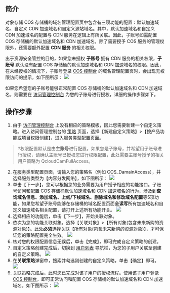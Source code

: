 ## 简介

对象存储 COS 存储桶的域名管理配置页中包含有三项功能的配置：默认加速域名、自定义 CDN 加速域名和自定义源站域名。其中，默认加速域名和自定义 CDN 加速域名的配置与 CDN 服务在逻辑上有所关联。因此，子账号如需配置 COS 存储桶的默认加速域名和 CDN 加速域名，除了需要授予 COS 服务的管理权限外，还需要额外配置 **CDN 服务** 的相关权限。

出于资源安全管控的目的，如果您未授权 **子账号** 拥有 CDN 服务的相关权限，**子账号** 默认没有配置 COS 存储桶的默认加速域名和 CDN 加速域名的权限。因此，在未经授权的情况下，子账号登录 [COS 控制台](https://console.cloud.tencent.com/cos5) 的域名管理配置页时，会出现无权限访问的提示，如下图所示：
![](https://main.qcloudimg.com/raw/b9fad74007132012900e3c7d8c20823e.png)

如果您希望您的子账号能够正常配置 COS 存储桶的默认加速域名和 CDN 加速域名，则需要在 [访问管理控制台](https://console.cloud.tencent.com/cam/overview) 为您的子账号进行授权，详细的操作步骤如下。

## 操作步骤

1. 由于 [访问管理控制台](https://console.cloud.tencent.com/cam/overview) 上没有相应的策略模板，因此您需要新建一个自定义策略。进入访问管理控制台的 [策略](https://console.cloud.tencent.com/cam/policy) 页面，选择【新建自定义策略】>【按产品功能或项目权限创建】，进入服务类型配置页面。
>?权限配置默认是由**主账号**进行配置。如果您是子账号，并希望用子账号进行授权，请确认主账号已授权您进行权限配置，此处需要主账号授予的相关用户策略为 QcloudCamFullAccess。
2. 在服务类型配置页面，请输入您的策略名（例如 COS_DamainAccess），并选择服务类型为【内容分发网络】，如下图所示：
   ![](https://main.qcloudimg.com/raw/b6bcf4015e618cec4e01a75df70c7231.png)
3. 单击【下一步】，您可以根据您的业务需要为用户授予相应的功能接口。子账号访问和配置 COS 存储桶默认加速域名和 CDN 加速域名的行为，涉及到**查询域名信息、添加域名、上线/下线域名、删除域名和修改域名配置**等5项功能，如果您希望子账号能够在存储桶的域名配置页面**全读写**所有加速域名和自定义加速域名相关配置，请打开上述所有功能开关。
   ![](https://main.qcloudimg.com/raw/566e7b03d1577297f9a45b111de9f3a9.png)
4. 选择相应的功能后，单击【下一步】，开始关联对象。
5. 依次为您的功能关联对象。选择【关联对象】>【所有对象(包含未来新购的资源对象)】。此处**必须**选择关联【所有对象(包含未来新购的资源对象)】，才可保证您的策略配置完全生效。
   ![](https://main.qcloudimg.com/raw/5c756b375a5bee9408666f789489d1dc.png)
6. 核对您的权限配置信息无误后，单击【完成】，即可完成自定义策略的创建。
7. 自定义策略创建完成后，切换到 [用户列表](https://console.cloud.tencent.com/cam) 导航栏，为您的子用户关联至创建的自定义策略。
![](https://main.qcloudimg.com/raw/40b12ae2795abc818d21d2fbf801e19a.png)
8. 在**关联策略**弹窗中，搜索并勾选刚创建的自定义策略，单击【确定】即可。
   ![](https://main.qcloudimg.com/raw/e52e64404ba209d89ca7017cda332d1f.png)
9. 关联策略完成后，此时您已完成对该子用户的授权流程。使用该子用户登录 [COS 控制台](https://console.cloud.tencent.com/cos5)，即可正常访问和配置 COS 存储桶的默认加速域名和 CDN 加速域名。如下图所示：
![](https://main.qcloudimg.com/raw/a083e8d062aaecaeaa60dafb3d19fb4e.png)

